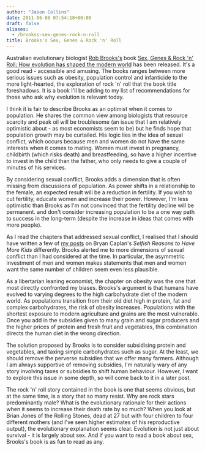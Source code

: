 ```yaml
---
author: "Jason Collins"
date: 2011-06-08 07:54:18+00:00
draft: false
aliases:
  - /brookss-sex-genes-rock-n-roll
title: Brooks's Sex, Genes & Rock 'n' Roll
---
```


Australian evolutionary biologist [Rob Brooks's](http://www.robbrooks.net/) book [Sex, Genes & Rock 'n' Roll: How evolution has shaped the modern world](http://www.robbrooks.net/the-book) has been released. It's a good read - accessible and amusing. The books ranges between more serious issues such as obesity, population control and infanticide to the more light-hearted, the exploration of rock 'n' roll that the book title foreshadows. It is a book I'll be adding to my list of recommendations for those who ask why evolution is relevant today.

I think it is fair to describe Brooks as an optimist when it comes to population. He shares the common view among biologists that resource scarcity and peak oil will be troublesome (an issue that I am relatively optimistic about - as most economists seem to be) but he finds hope that population growth may be curtailed. His logic lies in the idea of sexual conflict, which occurs because men and women do not have the same interests when it comes to mating. Women must invest in pregnancy, childbirth (which risks death) and breastfeeding, so have a higher incentive to invest in the child than the father, who only needs to give a couple of minutes of his services.

By considering sexual conflict, Brooks adds a dimension that is often missing from discussions of population. As power shifts in a relationship to the female, an expected result will be a reduction in fertility. If you wish to cut fertility, educate women and increase their power. However, I'm less optimistic than Brooks as I'm not convinced that the fertility decline will be permanent. and don't consider increasing population to be a one way path to success in the long-term (despite the increase in ideas that comes with more people).

As I read the chapters that addressed sexual conflict, I realised that I should have written a few of [my posts](https://www.jasoncollins.blog/caplans-selfish-reasons-to-have-more-kids/) on Bryan Caplan's *Selfish Reasons to Have More Kids* differently. Brooks alerted me to more dimensions of sexual conflict than I had considered at the time. In particular, the asymmetric investment of men and women makes statements that men and women want the same number of children seem even less plausible.

As a libertarian leaning economist, the chapter on obesity was the one that most directly confronted my biases. Brooks's argument is that humans have evolved to varying degrees to the high carbohydrate diet of the modern world. As populations transition from their old diet high in protein, fat and complex carbohydrates, the risk of obesity increases. Populations with the shortest exposure to modern agriculture and grains are the most vulnerable. Once you add in the subsidies given to many grain and sugar producers and the higher prices of protein and fresh fruit and vegetables, this combination directs the human diet in the wrong direction.

The solution proposed by Brooks is to consider subsidising protein and vegetables, and taxing simple carbohydrates such as sugar. At the least, we should remove the perverse subsidies that we offer many farmers. Although I am always supportive of removing subsidies, I'm naturally wary of any story involving taxes or subsidies to shift human behaviour. However, I want to explore this issue in some depth, so will come back to it in a later post.

The rock 'n' roll story contained in the book is one that seems obvious, but at the same time, is a story that so many resist. Why are rock stars predominantly male? What is the evolutionary rationale for their actions when it seems to increase their death rate by so much? When you look at Brian Jones of the Rolling Stones, dead at 27 but with four children to four different mothers (and I've seen higher estimates of his reproductive output), the evolutionary explanation seems clear. Evolution is not just about survival - it is largely about sex. And if you want to read a book about sex, Brooks's book is as fun to read as any.

